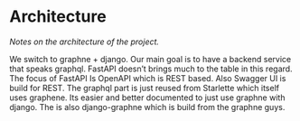 # Architecture

_Notes on the architecture of the project._

We switch to graphne + django. Our main goal is to have a backend service that speaks graphql. FastAPI doesn’t brings much to the table in this regard.
The focus of FastAPI Is OpenAPI which is REST based. Also Swagger UI is build for REST. The graphql part is just reused from Starlette which itself uses graphene.
Its easier and better documented to just use graphne with django. The is also django-graphne which is build from the graphne guys.
